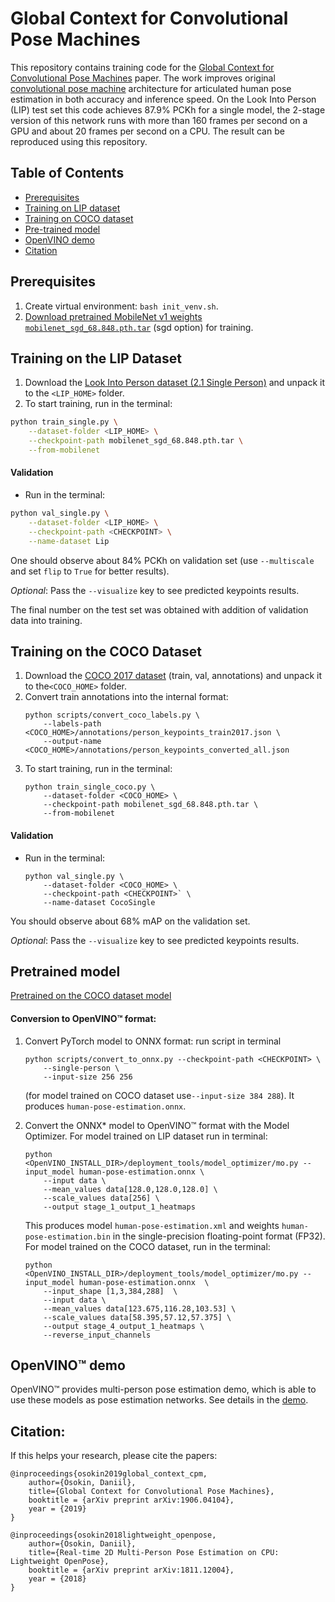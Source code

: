 # Global Context for Convolutional Pose Machines

This repository contains training code for the  [Global Context for Convolutional Pose Machines](https://arxiv.org/pdf/1906.04104.pdf) paper. The work improves original [convolutional pose machine](https://arxiv.org/pdf/1602.00134.pdf) architecture for articulated human pose estimation in both accuracy and inference speed. On the Look Into Person (LIP) test set this code achieves 87.9% PCKh for a single model, the 2-stage version of this network runs with more than 160 frames per second on a GPU and about 20 frames per second on a CPU. The result can be reproduced using this repository.

## Table of Contents

* [Prerequisites](#prerequisites)
* [Training on LIP dataset](#training-lip)
* [Training on COCO dataset](#training-coco)
* [Pre-trained model](#pretrained-model)
* [OpenVINO demo](#openvino-demo)
* [Citation](#citation)

## Prerequisites

1. Create virtual environment: `bash init_venv.sh`.
2. [Download pretrained MobileNet v1 weights `mobilenet_sgd_68.848.pth.tar`](https://github.com/marvis/pytorch-mobilenet) (sgd option) for training.

## <a name="training-lip"/>Training on the LIP Dataset</a> 

1. Download the [Look Into Person dataset (2.1 Single Person)](http://sysu-hcp.net/lip/overview.php) and unpack it to the `<LIP_HOME>` folder.
2. To start training, run in the terminal:
```bash
python train_single.py \
    --dataset-folder <LIP_HOME> \
    --checkpoint-path mobilenet_sgd_68.848.pth.tar \
    --from-mobilenet
```

#### Validation

* Run in the terminal:
```bash
python val_single.py \
    --dataset-folder <LIP_HOME> \
    --checkpoint-path <CHECKPOINT> \
    --name-dataset Lip
```
One should observe about 84% PCKh on validation set (use `--multiscale` and set `flip` to `True` for better results).

*Optional*: Pass the `--visualize` key to see predicted keypoints results.

The final number on the test set was obtained with addition of validation data into training.

## <a name="training-coco"/>Training on the COCO Dataset</a> 

1. Download the [COCO 2017 dataset](http://cocodataset.org/#download) (train, val, annotations) and unpack it to the`<COCO_HOME>` folder.
2. Convert train annotations into the internal format:
    ```
    python scripts/convert_coco_labels.py \
        --labels-path <COCO_HOME>/annotations/person_keypoints_train2017.json \
        --output-name <COCO_HOME>/annotations/person_keypoints_converted_all.json
    ```
3. To start training, run in the terminal:
    ```
    python train_single_coco.py \
        --dataset-folder <COCO_HOME> \
        --checkpoint-path mobilenet_sgd_68.848.pth.tar \
        --from-mobilenet
    ```

#### Validation

* Run in the terminal:
    ```
    python val_single.py \
        --dataset-folder <COCO_HOME> \
        --checkpoint-path <CHECKPOINT>` \
        --name-dataset CocoSingle
    ```
You should observe about 68% mAP on the validation set.

*Optional*: Pass the `--visualize` key to see predicted keypoints results.

## <a name="pre-trained-model"/>Pretrained model </a>

[Pretrained on the COCO dataset model](https://download.01.org/opencv/openvino_training_extensions/models/human_pose_estimation/single-human-pose-estimation-0001.pth)

#### Conversion to OpenVINO™ format:

1. Convert PyTorch model to ONNX format: run script in terminal

    ```
    python scripts/convert_to_onnx.py --checkpoint-path <CHECKPOINT> \
        --single-person \
        --input-size 256 256
    ```

    (for model trained on COCO dataset use`--input-size 384 288`). It produces `human-pose-estimation.onnx`.

2. Convert the ONNX\* model to OpenVINO™ format with the Model Optimizer. For model trained on LIP dataset run in terminal:

    ```
    python <OpenVINO_INSTALL_DIR>/deployment_tools/model_optimizer/mo.py --input_model human-pose-estimation.onnx \
        --input data \
        --mean_values data[128.0,128.0,128.0] \
        --scale_values data[256] \
        --output stage_1_output_1_heatmaps
    ```

    This produces model `human-pose-estimation.xml` and weights `human-pose-estimation.bin` in the single-precision floating-point format (FP32). For model trained on the COCO dataset, run in the terminal:

    ```
    python <OpenVINO_INSTALL_DIR>/deployment_tools/model_optimizer/mo.py --input_model human-pose-estimation.onnx  \
        --input_shape [1,3,384,288]  \
        --input data \
        --mean_values data[123.675,116.28,103.53] \
        --scale_values data[58.395,57.12,57.375] \
        --output stage_4_output_1_heatmaps \
        --reverse_input_channels
    ```

## OpenVINO™ demo <a name="openvino-demo"/>

OpenVINO™ provides multi-person pose estimation demo, which is able to use these models as pose estimation networks. See details in the [demo](https://github.com/opencv/open_model_zoo/tree/develop/demos/python_demos/single_human_pose_estimation_demo).

## Citation:

If this helps your research, please cite the papers:

```
@inproceedings{osokin2019global_context_cpm,
    author={Osokin, Daniil},
    title={Global Context for Convolutional Pose Machines},
    booktitle = {arXiv preprint arXiv:1906.04104},
    year = {2019}
}

@inproceedings{osokin2018lightweight_openpose,
    author={Osokin, Daniil},
    title={Real-time 2D Multi-Person Pose Estimation on CPU: Lightweight OpenPose},
    booktitle = {arXiv preprint arXiv:1811.12004},
    year = {2018}
}
```
